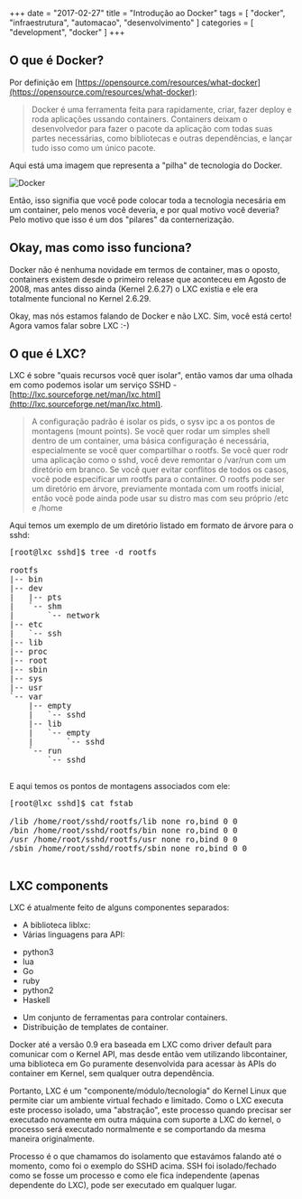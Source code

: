 +++
date = "2017-02-27"
title = "Introdução ao Docker"
tags = [ "docker", "infraestrutura", "automacao", "desenvolvimento" ]
categories = [
  "development",
  "docker"
]
+++

## O que é Docker?

Por definição em [https://opensource.com/resources/what-docker](https://opensource.com/resources/what-docker):

> Docker é uma ferramenta feita para rapidamente, criar, fazer deploy e roda aplicações ussando containers. Containers deixam o desenvolvedor para fazer o pacote da aplicação com todas suas partes necessárias, como bibliotecas e outras dependências, e lançar tudo isso como um único pacote.

Aqui está uma imagem que representa a "pilha" de tecnologia do Docker.

![Docker](https://calm.io/wp-content/uploads/2016/webinar/deploying_docker_containers_in_production/img/what-is-vm-diagram.png)

Então, isso signifia que você pode colocar toda a tecnologia necesária em um container, pelo menos você deveria, e por qual motivo você deveria? Pelo motivo que isso é um dos "pilares" da conternerização.

## Okay, mas como isso funciona?

Docker não é nenhuma novidade em termos de container, mas o oposto, containers existem desde o primeiro release que aconteceu em Agosto de 2008, mas antes disso ainda (Kernel 2.6.27) o LXC existia e ele era totalmente funcional no Kernel 2.6.29.

Okay, mas nós estamos falando de Docker e não LXC. Sim, você está certo! Agora vamos falar sobre LXC :-)

## O que é LXC?

LXC é sobre "quais recursos você quer isolar", então vamos dar uma olhada em como podemos isolar um serviço SSHD -  [http://lxc.sourceforge.net/man/lxc.html](http://lxc.sourceforge.net/man/lxc.html).

> A configuração padrão é isolar os pids, o sysv ipc a os pontos de montagens (mount points). Se você quer rodar um simples shell dentro de um container, uma básica configuração é necessária, especialmente se você quer compartilhar o rootfs. Se você quer rodr uma aplicação como o sshd, você deve remontar o /var/run com um diretório em branco. Se você quer evitar conflitos de todos os casos, você pode especificar um rootfs para o container. O rootfs pode ser um diretório em árvore, previamente montada com um rootfs inicial, então você pode ainda pode usar su distro mas com seu próprio /etc e /home

Aqui temos um exemplo de um diretório listado em formato de árvore para o sshd:

<pre class="prettyprint">
[root@lxc sshd]$ tree -d rootfs

rootfs
|-- bin
|-- dev
|   |-- pts
|   `-- shm
|       `-- network
|-- etc
|   `-- ssh
|-- lib
|-- proc
|-- root
|-- sbin
|-- sys
|-- usr
`-- var
    |-- empty
    |   `-- sshd
    |-- lib
    |   `-- empty
    |       `-- sshd
    `-- run
        `-- sshd

</pre>

E aqui temos os pontos de montagens associados com ele:

<pre class="prettyprint">
[root@lxc sshd]$ cat fstab

/lib /home/root/sshd/rootfs/lib none ro,bind 0 0
/bin /home/root/sshd/rootfs/bin none ro,bind 0 0
/usr /home/root/sshd/rootfs/usr none ro,bind 0 0
/sbin /home/root/sshd/rootfs/sbin none ro,bind 0 0

</pre>

## LXC components

LXC é atualmente feito de alguns componentes separados:

* A biblioteca liblxc:
* Várias linguagens para API:
 - python3
 - lua
 - Go
 - ruby
 - python2
 - Haskell
* Um conjunto de ferramentas para controlar containers.
* Distribuição de templates de container.

Docker até a versão 0.9 era baseada em LXC como driver default para comunicar com o Kernel API, mas desde então vem utilizando libcontainer, uma biblioteca em Go puramente desenvolvida para acessar às APIs do container em Kernel, sem qualquer outra dependência.

Portanto, LXC é um "componente/módulo/tecnologia" do Kernel Linux que permite ciar um ambiente virtual fechado e limitado. Como o LXC executa este processo isolado, uma "abstração", este processo quando precisar ser executado novamente em outra máquina com suporte a LXC do kernel, o processo será executado normalmente e se comportando da mesma maneira originalmente.

Processo é o que chamamos do isolamento que estavámos falando até o momento, como foi o exemplo do SSHD acima. SSH foi isolado/fechado como se fosse um processo e como ele fica independente (apenas dependente do LXC), pode ser executado em qualquer lugar.
